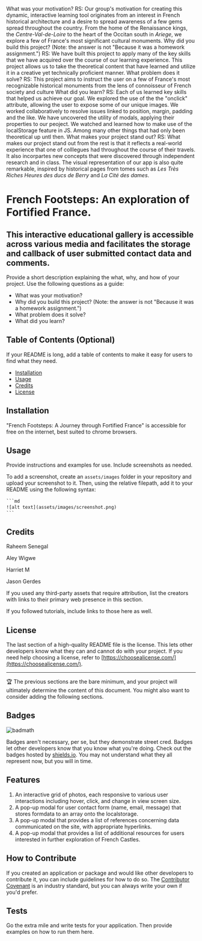 What was your motivation?
RS: Our group's motivation for creating this dynamic, interactive learning tool originates from an interest in French historical architecture and a desire to spread awareness of a few gems spread throughout the country. From the home of the Renaissance kings, the _Centre-Val-de-Loire_ to the heart of the Occitan south in _Ariege_, we explore a few of France's most significant cultural monuments.
Why did you build this project? (Note: the answer is not "Because it was a homework assignment.")
RS: We have built this project to apply many of the key skills that we have acquired over the course of our learning experience. This project allows us to take the theoretical content that have learned and utilize it in a creative yet technically proficient manner. 
What problem does it solve?
RS: This project aims to instruct the user on a few of France's most recognizable historical monuments from the lens of connoisseur of French society and culture
What did you learn?
RS: Each of us learned key skills that helped us achieve our goal. We explored the use of the the "onclick" attribute, allowing the user to expose some of our unique images. We worked collaboratively to resolve issues linked to position, margin, padding and the like. We have uncovered the utility of modals, applying their properties to our peoject. We watched and learned how to make use of the localStorage feature in JS. Among many other things that had only been theoretical up untl then.
What makes your project stand out?
RS: What makes our project stand out from the rest is that it reflects a real-world experience that one of colllegues had throughout the course of their travels. It also incorpartes new concepts that were discovered through independent research and in class. The visual representation of our app is also quite remarkable, inspired by historical pages from tomes such as _Les Très Riches Heures des ducs de Berry_ and _La Cité des dames_.

# French Footsteps: An exploration of Fortified France.

## This interactive educational gallery is accessible across various media and facilitates the storage and callback of user submitted contact data and comments.

Provide a short description explaining the what, why, and how of your project. Use the following questions as a guide:

- What was your motivation?
- Why did you build this project? (Note: the answer is not "Because it was a homework assignment.")
- What problem does it solve?
- What did you learn?

## Table of Contents (Optional)

If your README is long, add a table of contents to make it easy for users to find what they need.

- [Installation](#installation)
- [Usage](#usage)
- [Credits](#credits)
- [License](#license)

## Installation

"French Footsteps: A Journey through Fortified France" is accessible for free on the internet, best suited to chrome browsers. 

## Usage

Provide instructions and examples for use. Include screenshots as needed.

To add a screenshot, create an `assets/images` folder in your repository and upload your screenshot to it. Then, using the relative filepath, add it to your README using the following syntax:

    ```md
    ![alt text](assets/images/screenshot.png)
    ```

## Credits

Raheem Senegal

Aley Wigwe

Harriet M

Jason Gerdes

If you used any third-party assets that require attribution, list the creators with links to their primary web presence in this section.

If you followed tutorials, include links to those here as well.

## License

The last section of a high-quality README file is the license. This lets other developers know what they can and cannot do with your project. If you need help choosing a license, refer to [https://choosealicense.com/](https://choosealicense.com/).

---

🏆 The previous sections are the bare minimum, and your project will ultimately determine the content of this document. You might also want to consider adding the following sections.

## Badges

![badmath](https://img.shields.io/github/languages/top/lernantino/badmath)

Badges aren't necessary, per se, but they demonstrate street cred. Badges let other developers know that you know what you're doing. Check out the badges hosted by [shields.io](https://shields.io/). You may not understand what they all represent now, but you will in time.

## Features

1. An interactive grid of photos, each responsive to various user interactions including hover, click, and change in view screen size.
2. A pop-up modal for user contact form (name, email, message) that stores formdata to an array onto the localstorage.
3. A pop-up modal that provides a list of references concerning data communicated on the site, with appropriate hyperlinks.
4. A pop-up modal that provides a list of additional resources for users interested in further exploration of French Castles.


## How to Contribute

If you created an application or package and would like other developers to contribute it, you can include guidelines for how to do so. The [Contributor Covenant](https://www.contributor-covenant.org/) is an industry standard, but you can always write your own if you'd prefer.

## Tests

Go the extra mile and write tests for your application. Then provide examples on how to run them here.
